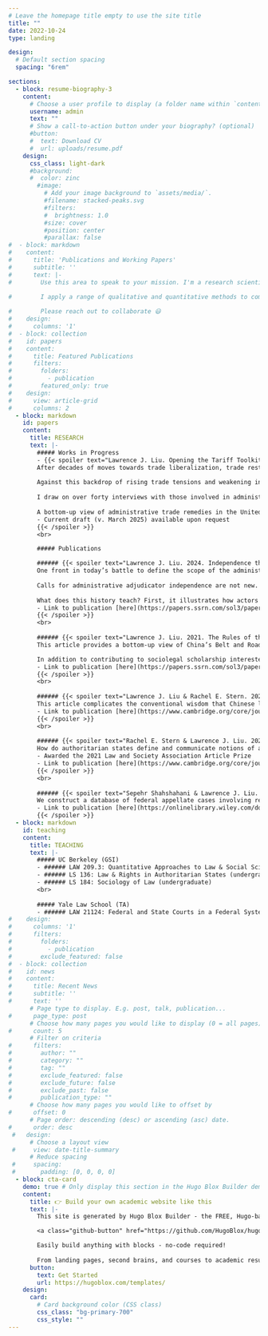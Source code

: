```yaml
---
# Leave the homepage title empty to use the site title
title: ""
date: 2022-10-24
type: landing

design:
  # Default section spacing
  spacing: "6rem"

sections:
  - block: resume-biography-3
    content:
      # Choose a user profile to display (a folder name within `content/authors/`)
      username: admin
      text: ""
      # Show a call-to-action button under your biography? (optional)
      #button:
      #  text: Download CV
      #  url: uploads/resume.pdf
    design:
      css_class: light-dark
      #background:
      #  color: zinc
        #image:
          # Add your image background to `assets/media/`.
          #filename: stacked-peaks.svg
          #filters:
          #  brightness: 1.0
          #size: cover
          #position: center
          #parallax: false
#  - block: markdown
#    content:
#      title: 'Publications and Working Papers'
#      subtitle: ''
#      text: |-
#        Use this area to speak to your mission. I'm a research scientist in the Moonshot team at DeepMind. I blog about machine learning, deep learning, and moonshots.

#        I apply a range of qualitative and quantitative methods to comprehensively investigate the role of science and technology in the economy.
        
#        Please reach out to collaborate 😃
#    design:
#      columns: '1'
#  - block: collection
#    id: papers
#    content:
#      title: Featured Publications
#      filters:
#        folders:
#          - publication
#        featured_only: true
#    design:
#      view: article-grid
#      columns: 2
  - block: markdown
    id: papers
    content:
      title: RESEARCH
      text: |-
        ##### Works in Progress
        - {{< spoiler text="Lawrence J. Liu. Opening the Tariff Toolkit: The Demand for Administrative Trade Remedies in the United States. Working Paper." >}}
        After decades of moves towards trade liberalization, trade restrictions, especially tariffs, are back in vogue. The United States has raised tariffs on numerous products, paralyzed the World Trade Organization’s dispute-settlement system, and engaged in a trade war with China. The continuation of adversarial actions seems assured, with both political parties indicating interest in higher tariffs to defend against imports from various countries and ongoing calls to “decouple” from China.
        
        Against this backdrop of rising trade tensions and weakening international legal constraints, I examine the demand for such defensive trade measures and the domestic administrative processes that result in them. I adopt a bottom-up perspective that trains attention on the actors that engage these processes through the enforcement of “administrative trade remedies,” which I define broadly to include any domestic law that aims to defend domestic industries against imports and is administered by an administrative agency, e.g., antidumping duties or Section 232 national-security trade actions. Rather than focus on Congress or the President, this view better appreciates the role of firms, workers, and lawyers in mobilizing administrative agencies to enforce, and thereby make, trade law.
        
        I draw on over forty interviews with those involved in administrative trade-remedy processes and original datasets of agency investigations to describe how those who seek and benefit from tariffs choose among a toolkit of domestic remedies. Although tools with greater presidential involvement in the decisionmaking process are receiving increased attention, I find that private actors remain actively engaged in the enforcement of administrative trade remedies, and they continue to prefer the antidumping and countervailing duty process because of its relative insulation from politics (especially the President) and resulting predictability and durability.
        
        A bottom-up view of administrative trade remedies in the United States contributes first to our understanding of trade lawmaking and policy. In addition to highlighting the continued relevance of focusing on private actors and agency processes, the premium that relevant actors place on a process’s perceived distance from politics and predictability helps explain the continuing popularity of such a scheme, as well as the value of consistent agency practice during a time of high political polarization and volatility. This approach can also travel to other countries, where the use of defensive measures is similarly on the rise, or to other areas of U.S. trade law. Second, I contribute to scholarship that seeks to “normalize” trade law. The mixed public-private nature of the trade-remedies enforcement scheme and interviewees’ discussions of the pros and cons of administrative procedures illustrate the benefits of bringing research on “ordinary” areas of domestic law to bear on trade law, and vice versa.
        - Current draft (v. March 2025) available upon request
        {{< /spoiler >}}
        <br>

        ##### Publications

        ###### {{< spoiler text="Lawrence J. Liu. 2024. Independence through Judicialization: The Politics Surrounding Administrative Adjudicators, 1929-1949. Michigan Journal of Environmental and Administrative Law 13(2): 522-69." >}}
        One front in today’s battle to define the scope of the administrative state concerns the authority, status, and future of its 10,000-plus administrative adjudicators. Decisions by federal courts and the executive branch to increase the dependence of administrative adjudicators on the executive have sparked strong reactions from observers, with many advocating for measures to increase adjudicator “independence.” But who should administrative adjudicators be independent of, which ought to be independent, and why? 
        
        Calls for administrative adjudicator independence are not new. This Article draws on primary documents produced by private actors, congressional decisionmakers, and federal executive agents to present a political legal history of legislative proposals between 1929 and 1949 to understand whether, how, and why different actors sought to insulate administrative adjudicators from their agencies or the President. Leading up to and following the enactment of the Administrative Procedure Act in 1946, politicians and interested citizens advanced proposals to increase the independence of the individuals who conducted hearings and served as factfinders in administrative agencies. Then, like now, observers debated administrative adjudicator independence in the context of discussions about the power of administrative agencies. The loudest supporters of independence were anti-New Dealers trying to halt and reverse the growth of administrative power, who were joined by a subset of legal professionals interested in using law to check its operation. These critics attempted to “judicialize” administrative adjudication by increasing the resemblance of administrative adjudicators to the federal judiciary.  
        
        What does this history teach? First, it illustrates how actors past and present deploy seemingly apolitical terms like judicial values, independence, or administrative procedure to obtain substantive political ends. Indeed, such terms can take on different meanings at different times, perhaps varying with views of the federal judiciary and active government, the policies and political strength of the President, the issues decided by administrative agencies, or the types of claimants subject to adjudication. Second, it highlights how early supporters of administrative agencies emphasized the diversity among administrative adjudicators, while opponents grouped them together to collectively limit their authority. Today, rather than pursuing one-size-fits-all reforms, I suggest that different rules should apply to different administrative adjudicators depending on the questions and claimants involved. Decisions about ratemaking or regulatory enforcement differ from individualized determinations whether citizens qualify for government benefits or licenses. Claims by business interests might be treated differently from those by more vulnerable groups, such as disability-benefits recipients or noncitizens at risk of removal. In any event, when making policy recommendations, reformers should begin by understanding who administrative adjudicators are and the functions they perform, an understanding that also underscores whether and how politics should animate arguments about adjudicator independence.
        - Link to publication [here](https://papers.ssrn.com/sol3/papers.cfm?abstract_id=4895926)
        {{< /spoiler >}}
        <br>
        
        ###### {{< spoiler text="Lawrence J. Liu. 2021. The Rules of the (Belt and) Road: How Lawyers Participate in China's Outbound Investment and Infrastructure Initiatives. Yale Journal of International Law Online 46: 168-96" >}}
        This article provides a bottom-up view of China’s Belt and Road Initiative (BRI) though an empirical examination of how and why domestic lawyers are engaged in BRI investment and infrastructure projects. Drawing on an original dataset of biographical information of, and eleven semi-structured interviews with, lawyers identified by the state as “BRI and Cross-Border Legal Experts,” I examine these lawyers’ demographic characteristics, the knowledge they rely upon in their work, and their motivations. I find that China’s BRI lawyers work and speak in ways similar to cross-border lawyers from countries like the United States. At the same time, these state-adjacent professionals acknowledge the state’s heavy involvement in crafting the environment surrounding their work. Although these politics do not necessarily affect the technical aspects of their practice, many keep close tabs on BRI policies, some are involved in policy reform efforts, and most express pride in what a successful BRI might mean for China’s future.

        In addition to contributing to sociolegal scholarship interested in the legal profession’s role in (re-)crafting dominant global scripts, I suggest that the day-to-day work of legal professionals serves as a barometer of the intentions and successes of Chinese state policy. For now, my portrait of China’s BRI lawyers suggests that they largely adhere to the existing script’s understanding of norms and best practices, and see their work as complementary to the existing system rather than subversive. Nonetheless, I urge continued focus on BRI lawyers and the other on-the-ground actors that make China’s foreign policy a reality.
        - Link to publication [here](https://papers.ssrn.com/sol3/papers.cfm?abstract_id=3897109)
        {{< /spoiler >}}
        <br>
        
        ###### {{< spoiler text="Lawrence J. Liu & Rachel E. Stern. 2021. State-Adjacent Professionals: How Chinese Lawyers Participate in Political Life. The China Quarterly 247: 793-813." >}}
        This article complicates the conventional wisdom that Chinese lawyers are either politically liberal activists or apolitical hired guns by training our attention on the group of lawyers who choose to stand adjacent to the state and participate in governance. Through an examination of how and why winners of the state-sanctioned Outstanding Lawyer Award participate in politics, we illustrate how state-adjacent lawyers provide the state with information and persuade others to behave in ways the state considers appropriate. Although proximity to power affords some social and professional benefits, award winners are also motivated by a commitment to improving Chinese society. By highlighting the political role played by lawyers who serve as a bridge between state and society, we open the door to future research on the relationship between the state and professionals in other industries and countries, and call for continued attention to how inequality shapes opportunities for political participation in China.
        - Link to publication [here](https://www.cambridge.org/core/journals/china-quarterly/article/stateadjacent-professionals-how-chinese-lawyers-participate-in-political-life/A090DD6A9B32135C50A66A552CC511E3)
        {{< /spoiler >}}
        <br>
        
        ###### {{< spoiler text="Rachel E. Stern & Lawrence J. Liu. 2020. The Good Lawyer: State-Led Professional Socialization in Contemporary China. Law & Social Inquiry 45(1): 226-48." >}}
        How do authoritarian states define and communicate notions of appropriate work conduct and professional excellence? This article examines three channels of communication used by the Chinese state to signal professional expectations to the bar: the bar exam, the administrative rules governing lawyers, and the state-sanctioned National Outstanding Lawyer Award. We find that China’s state narrative about “the good lawyer” celebrates lawyers willing to work closely with the authorities and asks more stringent critics to separate private beliefs from public behavior. In contrast to assumptions often made in research on authoritarian law, this article highlights how lawyers can participate in politics without opposing the regime and how much work goes into curating an appealing state strand of legal professionalism rather than relying on coercion alone. We end with a call for future work on “varieties of legal professionalism” to better understand which state signals are most visible and persuasive to different segments of the Chinese bar, as well as the conditions under which alternate ideas about professionalism gain traction.
        - Awarded the 2021 Law and Society Association Article Prize
        - Link to publication [here](https://www.cambridge.org/core/journals/china-quarterly/article/stateadjacent-professionals-how-chinese-lawyers-participate-in-political-life/A090DD6A9B32135C50A66A552CC511E3)
        {{< /spoiler >}}
        <br>
        
        ###### {{< spoiler text="Sepehr Shahshahani & Lawrence J. Liu. 2017. Religion and Judging on the Federal Courts of Appeals. Journal of Empirical Legal Studies 14(4): 716-44." >}}
        We construct a database of federal appellate cases involving religious liberties decided between 2006 and 2015, expanding and improving an existing database covering up to 2005. The data are used to investigate the role of religion in judicial decision making. We find that Jewish judges are significantly more likely than their non-Jewish colleagues to favor claimants in religious liberties cases, but we find no significant effects for other minority religions. Our findings confirm previous findings in the literature, but we go a number of steps further than existing studies in uncovering the sources of Jewish judges’ influence. We conclude that the effect of Jewish judges comes through their increased concern for the separation of church and state—not through their heightened solicitude for the interests of religious minorities in practicing their religion or through preferential treatment of Jewish claimants. Further, our analysis of cases not involving religion shows that the pro-claimant effect of Jewish judges is attributable not to a general liberal attitude but to a particular secular concern for the separation of church and state. Finally, we are the first researchers to go beyond individual effects and investigate the panel effects of judges’ religious affiliation. Our findings in this regard have suggestive implications for identifying the mechanism of panel effects.
        - Link to publication [here](https://onlinelibrary.wiley.com/doi/10.1111/jels.12162)
        {{< /spoiler >}}
  - block: markdown
    id: teaching
    content:
      title: TEACHING
      text: |-
        ##### UC Berkeley (GSI)
        - ###### LAW 209.3: Quantitative Approaches to Law & Social Science (graduate)
        - ###### LS 136: Law & Rights in Authoritarian States (undergraduate)
        - ###### LS 184: Sociology of Law (undergraduate)
        <br>
        
        ##### Yale Law School (TA)
        - ###### LAW 21124: Federal and State Courts in a Federal System
#    design: 
#      columns: '1'
#      filters:
#        folders:
#          - publication
#        exclude_featured: false
#  - block: collection
#    id: news
#    content:
#      title: Recent News
#      subtitle: ''
#      text: ''
      # Page type to display. E.g. post, talk, publication...
#      page_type: post
      # Choose how many pages you would like to display (0 = all pages)
#      count: 5
      # Filter on criteria
#      filters:
#        author: ""
#        category: ""
#        tag: ""
#        exclude_featured: false
#        exclude_future: false
#        exclude_past: false
#        publication_type: ""
      # Choose how many pages you would like to offset by
#      offset: 0
      # Page order: descending (desc) or ascending (asc) date.
#      order: desc
 #   design:
      # Choose a layout view
 #     view: date-title-summary
      # Reduce spacing
 #     spacing:
 #       padding: [0, 0, 0, 0]
  - block: cta-card
    demo: true # Only display this section in the Hugo Blox Builder demo site
    content:
      title: 👉 Build your own academic website like this
      text: |-
        This site is generated by Hugo Blox Builder - the FREE, Hugo-based open source website builder trusted by 250,000+ academics like you.

        <a class="github-button" href="https://github.com/HugoBlox/hugo-blox-builder" data-color-scheme="no-preference: light; light: light; dark: dark;" data-icon="octicon-star" data-size="large" data-show-count="true" aria-label="Star HugoBlox/hugo-blox-builder on GitHub">Star</a>

        Easily build anything with blocks - no-code required!
        
        From landing pages, second brains, and courses to academic resumés, conferences, and tech blogs.
      button:
        text: Get Started
        url: https://hugoblox.com/templates/
    design:
      card:
        # Card background color (CSS class)
        css_class: "bg-primary-700"
        css_style: ""
---
```

